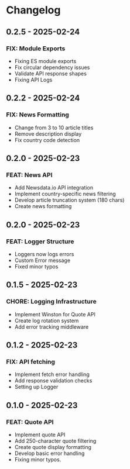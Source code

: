 # Changelog


## 0.2.5 - 2025-02-24
### FIX: Module Exports
- Fixing ES module exports
- Fix circular dependency issues
- Validate API response shapes
- Fixing API Logs

## 0.2.2 - 2025-02-24
### FIX: News Formatting
- Change from 3 to 10 article titles
- Remove description display
- Fix country code detection

## 0.2.0 - 2025-02-23
### FEAT: News API
- Add Newsdata.io API integration
- Implement country-specific news filtering
- Develop article truncation system (180 chars)
- Create news formatting

## 0.2.0 - 2025-02-23
### FEAT: Logger Structure
- Loggers now logs errors
- Custom Error message
- Fixed minor typos

## 0.1.5 - 2025-02-23
### CHORE: Logging Infrastructure
- Implement Winston for Quote API
- Create log rotation system
- Add error tracking middleware

## 0.1.2 - 2025-02-23
### FIX: API fetching
- Implement fetch error handling
- Add response validation checks
- Setting up Logger

## 0.1.0 - 2025-02-23
### FEAT: Quote API
- Implement quote API
- Add 250-character quote filtering
- Create quote display formatting
- Develop basic error handling
- Fixing minor typos.